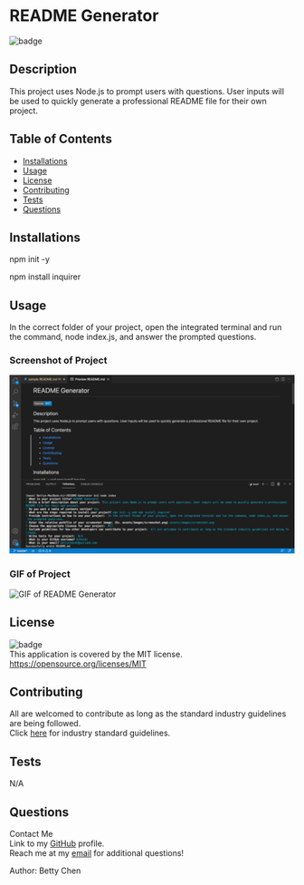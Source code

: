 # README Generator

![badge](https://img.shields.io/badge/license-MIT-blue)<br/>

## Description

This project uses Node.js to prompt users with questions. User inputs will be used to quickly generate a professional README file for their own project.

## Table of Contents

- [Installations](#installations)
- [Usage](#usage)
- [License](#license)
- [Contributing](#contributing)
- [Tests](#tests)
- [Questions](#questions)

## Installations

npm init -y

npm install inquirer

## Usage

In the correct folder of your project, open the integrated terminal and run the command, node index.js, and answer the prompted questions.

### Screenshot of Project

  <img src="assets/images/screenshot.png" alt="Screenshot of README Generator"/>

### GIF of Project

![GIF of README Generator](assets/images/readme-generator.gif)

## License

![badge](https://img.shields.io/badge/license-MIT-blue)
<br/>
This application is covered by the MIT license.
https://opensource.org/licenses/MIT

## Contributing

All are welcomed to contribute as long as the standard industry guidelines are being followed.
<br/>
Click [here](https://www.contributor-covenant.org/) for industry standard guidelines.

## Tests

N/A

## Questions

Contact Me
<br/>
Link to my [GitHub](https://github.com/bchen41) profile.
<br/>
Reach me at my [email](mailto:bettychen41@outlook.com) for additional questions!

Author: Betty Chen
